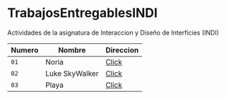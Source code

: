 # TrabajosEntregablesINDI
Actividades de la asignatura de Interaccion y Diseño de Interficies (INDI)

| Numero | Nombre | Direccion |
| --- | --- | --- |
| `01` | Noria | [Click](https://github.com/PabloTutorMoegle/TrabajosEntregablesINDI/tree/main/Activitat1) |
| `02` | Luke SkyWalker | [Click](https://github.com/PabloTutorMoegle/TrabajosEntregablesINDI/tree/main/Actividad2) |
| `03` | Playa | [Click]() |
